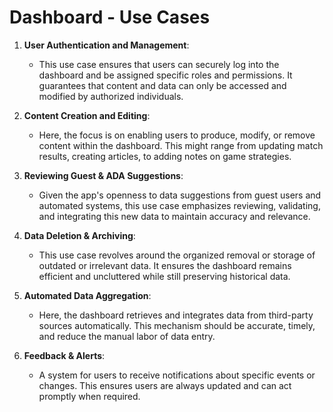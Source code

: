 # Dashboard - Use Cases

1. **User Authentication and Management**:
   - This use case ensures that users can securely log into the dashboard and be
     assigned specific roles and permissions. It guarantees that content and
     data can only be accessed and modified by authorized individuals.

1. **Content Creation and Editing**:
   - Here, the focus is on enabling users to produce, modify, or remove content
     within the dashboard. This might range from updating match results,
     creating articles, to adding notes on game strategies.

1. **Reviewing Guest & ADA Suggestions**:
   - Given the app's openness to data suggestions from guest users and automated
     systems, this use case emphasizes reviewing, validating, and integrating
     this new data to maintain accuracy and relevance.

1. **Data Deletion & Archiving**:
   - This use case revolves around the organized removal or storage of outdated
     or irrelevant data. It ensures the dashboard remains efficient and
     uncluttered while still preserving historical data.

1. **Automated Data Aggregation**:
   - Here, the dashboard retrieves and integrates data from third-party sources
     automatically. This mechanism should be accurate, timely, and reduce the
     manual labor of data entry.

1. **Feedback & Alerts**:
   - A system for users to receive notifications about specific events or
     changes. This ensures users are always updated and can act promptly when
     required.

